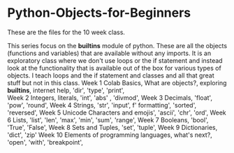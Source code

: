 # Python-Objects-for-Beginners
These are the files for the 10 week class.

This series focus on the __builtins__ module of python.  These are all the objects (functions and variables) that are available without any imports.  It is an exploratory class where we don't use loops or the if statement and instead look at the functionality that is available out of the box for various types of objects.  I teach loops and the if statement and classes and all that great stuff but not in this class.
Week 1
Colab Basics, What are objects?, exploring __builtins__, internet help, 'dir', 'type', 'print',  
Week 2 
Integers, literals,   'int', 'abs' , 'divmod',
Week 3
Decimals, 'float', 'pow', 'round',
Week 4
Strings,  'str', 'input', f' formatting',  'sorted', 'reversed',
Week 5 
Unicode Characters and emojis', 'ascii', 'chr', 'ord',
Week 6
Lists, 'list', 'len', 'max', 'min', 'sum', 'range',
Week 7
Booleans, 'bool', 'True', 'False',
Week 8
Sets and Tuples, 'set', 'tuple',
Week 9
Dictionaries, 'dict',  'zip'
Week 10
Elements of programming languages, what's next?, 'open', 'with', 'breakpoint',
